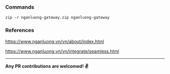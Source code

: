 ### Commands

```
zip -r nganluong-gateway.zip nganluong-gateway
```

### References

https://www.nganluong.vn/vn/about/index.html

https://www.nganluong.vn/vn/integrate/seamless.html

---

**Any PR contributions are welcomed! ✌️**
